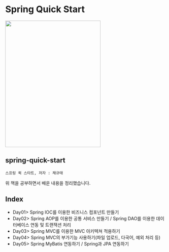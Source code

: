 # Spring Quick Start
<img src="https://user-images.githubusercontent.com/78137352/147874693-36f89bc9-5899-4d4c-8c1f-627730fd0b2b.png" width="300" height="400"/>

## spring-quick-start

`스프링 퀵 스타트, 저자 : 채규태`

위 책을 공부하면서 배운 내용을 정리했습니다.

## Index
* Day01> Spring IOC를 이용한 비즈니스 컴포넌트 만들기   
* Day02> Spring AOP를 이용한 공통 서비스 만들기 / Spring DAO를 이용한 데이터베이스 연동 및 트랜잭션 처리   
* Day03> Spring MVC를 이용한 MVC 아키텍쳐 적용하기   
* Day04> Spring MVC의 부가기능 사용하기(파일 업로드, 다국어, 예외 처리 등)   
* Day05> Spring MyBatis 연동하기 / Spring과 JPA 연동하기   
